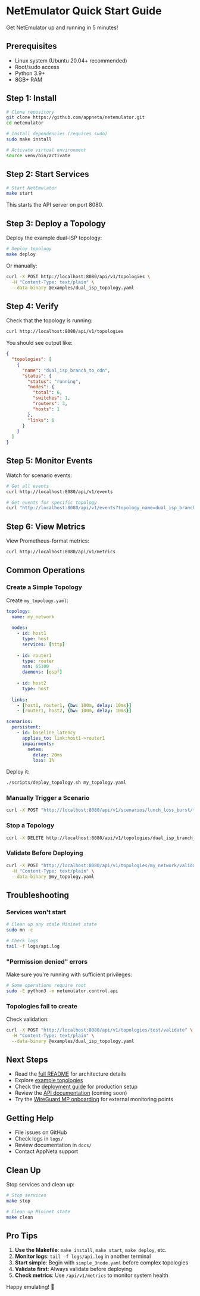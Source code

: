 # NetEmulator Quick Start Guide

Get NetEmulator up and running in 5 minutes!

## Prerequisites

- Linux system (Ubuntu 20.04+ recommended)
- Root/sudo access
- Python 3.9+
- 8GB+ RAM

## Step 1: Install

```bash
# Clone repository
git clone https://github.com/appneta/netemulator.git
cd netemulator

# Install dependencies (requires sudo)
sudo make install

# Activate virtual environment
source venv/bin/activate
```

## Step 2: Start Services

```bash
# Start NetEmulator
make start
```

This starts the API server on port 8080.

## Step 3: Deploy a Topology

Deploy the example dual-ISP topology:

```bash
# Deploy topology
make deploy
```

Or manually:

```bash
curl -X POST http://localhost:8080/api/v1/topologies \
  -H "Content-Type: text/plain" \
  --data-binary @examples/dual_isp_topology.yaml
```

## Step 4: Verify

Check that the topology is running:

```bash
curl http://localhost:8080/api/v1/topologies
```

You should see output like:

```json
{
  "topologies": [
    {
      "name": "dual_isp_branch_to_cdn",
      "status": {
        "status": "running",
        "nodes": {
          "total": 6,
          "switches": 1,
          "routers": 3,
          "hosts": 1
        },
        "links": 6
      }
    }
  ]
}
```

## Step 5: Monitor Events

Watch for scenario events:

```bash
# Get all events
curl http://localhost:8080/api/v1/events

# Get events for specific topology
curl "http://localhost:8080/api/v1/events?topology_name=dual_isp_branch_to_cdn"
```

## Step 6: View Metrics

View Prometheus-format metrics:

```bash
curl http://localhost:8080/api/v1/metrics
```

## Common Operations

### Create a Simple Topology

Create `my_topology.yaml`:

```yaml
topology:
  name: my_network
  
  nodes:
    - id: host1
      type: host
      services: [http]
    
    - id: router1
      type: router
      asn: 65100
      daemons: [ospf]
    
    - id: host2
      type: host
  
  links:
    - [host1, router1, {bw: 100m, delay: 10ms}]
    - [router1, host2, {bw: 100m, delay: 10ms}]

scenarios:
  persistent:
    - id: baseline_latency
      applies_to: link:host1->router1
      impairments:
        netem:
          delay: 20ms
          loss: 1%
```

Deploy it:

```bash
./scripts/deploy_topology.sh my_topology.yaml
```

### Manually Trigger a Scenario

```bash
curl -X POST "http://localhost:8080/api/v1/scenarios/lunch_loss_burst/trigger?topology_name=dual_isp_branch_to_cdn"
```

### Stop a Topology

```bash
curl -X DELETE http://localhost:8080/api/v1/topologies/dual_isp_branch_to_cdn
```

### Validate Before Deploying

```bash
curl -X POST "http://localhost:8080/api/v1/topologies/my_network/validate" \
  -H "Content-Type: text/plain" \
  --data-binary @my_topology.yaml
```

## Troubleshooting

### Services won't start

```bash
# Clean up any stale Mininet state
sudo mn -c

# Check logs
tail -f logs/api.log
```

### "Permission denied" errors

Make sure you're running with sufficient privileges:
```bash
# Some operations require root
sudo -E python3 -m netemulator.control.api
```

### Topologies fail to create

Check validation:
```bash
curl -X POST "http://localhost:8080/api/v1/topologies/test/validate" \
  -H "Content-Type: text/plain" \
  --data-binary @examples/dual_isp_topology.yaml
```

## Next Steps

- Read the [full README](README.md) for architecture details
- Explore [example topologies](examples/)
- Check the [deployment guide](deployment/README.md) for production setup
- Review the [API documentation](#) (coming soon)
- Try the [WireGuard MP onboarding](#) for external monitoring points

## Getting Help

- File issues on GitHub
- Check logs in `logs/`
- Review documentation in `docs/`
- Contact AppNeta support

## Clean Up

Stop services and clean up:

```bash
# Stop services
make stop

# Clean up Mininet state
make clean
```

## Pro Tips

1. **Use the Makefile**: `make install`, `make start`, `make deploy`, etc.
2. **Monitor logs**: `tail -f logs/api.log` in another terminal
3. **Start simple**: Begin with `simple_3node.yaml` before complex topologies
4. **Validate first**: Always validate before deploying
5. **Check metrics**: Use `/api/v1/metrics` to monitor system health

Happy emulating! 🚀

